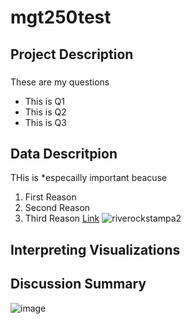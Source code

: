 # mgt250test

## Project Description 
### 
These are my questions 
- This is Q1
- This is Q2
- This is Q3

## Data Descritpion 
THis is *especailly important beacuse 
1. First Reason
2. Second Reason
3. Third Reason [Link](https://www.elon.edu/)
![riverockstampa2](https://github.com/KarsenW18/mgt250test/assets/152214887/2e46975c-8667-4081-be13-f3d734c23286)

## Interpreting Visualizations 

## Discussion Summary

![image](https://github.com/KarsenW18/mgt250test/assets/152214887/6c1a9f79-606c-4192-8045-1e7e3bdc1d26)
